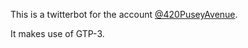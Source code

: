 This is a twitterbot for the account [@420PuseyAvenue](https://twitter.com/140Road).

It makes use of GTP-3.
